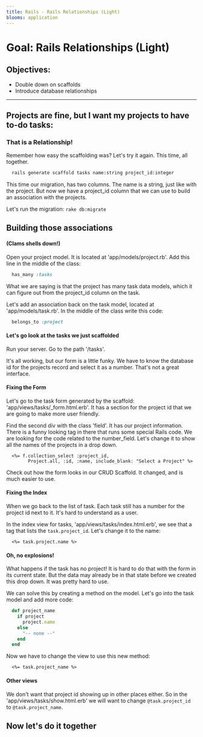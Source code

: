 ```yaml
---
title: Rails - Rails Relationships (Light)
blooms: application
---
```


# Goal: Rails Relationships (Light)

## Objectives:

* Double down on scaffolds
* Introduce database relationships

-----------

## Projects are fine, but I want my projects to have to-do tasks:
### That is a Relationship!

Remember how easy the scaffolding was? Let's try it again. This time, all together.

```bash
  rails generate scaffold tasks name:string project_id:integer
```

This time our migration, has two columns. The name is a string, just like with
the project. But now we have a project_id column that we can use to build an
association with the projects.

Let's run the migration: `rake db:migrate`

## Building those associations
#### (Clams shells down!)

Open your project model. It is located at 'app/models/project.rb'. Add this line
in the middle of the class:

```ruby
  has_many :tasks
```

What we are saying is that the project has many task data models, which it can
figure out from the project_id column on the task.

Let's add an association back on the task model, located at 'app/models/task.rb'.
In the middle of the class write this code:

```ruby
  belongs_to :project
```

#### Let's go look at the tasks we just scaffolded

Run your server. Go to the path '/tasks'.

It's all working, but our form is a little funky. We have to know the database id
for the projects record and select it as a number. That's not a great interface.

#### Fixing the Form

Let's go to the task form generated by the scaffold: 'app/views/tasks/_form.html.erb'.
It has a section for the project id that we are going to make more user friendly.

Find the second div with the class 'field'. It has our project information.
There is a funny looking tag in there that runs some special Rails code. We are
looking for the code related to the number_field. Let's change it to show all the
names of the projects in a drop down.

```erb
  <%= f.collection_select :project_id,
        Project.all, :id, :name, include_blank: "Select a Project" %>
```

Check out how the form looks in our CRUD Scaffold. It changed, and is much easier to use.

#### Fixing the Index

When we go back to the list of task. Each task still has a number for the project id next
to it. It's hard to understand as a user.

In the index view for tasks, 'app/views/tasks/index.html.erb', we see that a tag that lists
the `task.project_id`. Let's change it to the name:

```erb
  <%= task.project.name %>
```

#### Oh, no explosions!

What happens if the task has no project! It is hard to do that with the form in its current
state. But the data may already be in that state before we created this drop down. It was pretty
hard to use.

We can solve this by creating a method on the model. Let's go into the task model and add more code:

```ruby
  def project_name
    if project
      project.name
    else
      "-- none --"
    end
  end
```

Now we have to change the view to use this new method:

```erb
  <%= task.project_name %>
```

#### Other views

We don't want that project id showing up in other places either. So in the 'app/views/tasks/show.html.erb'
we will want to change `@task.project_id` to `@task.project_name`.

## Now let's do it together
